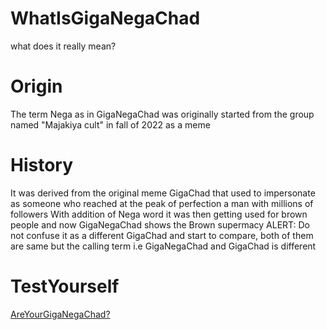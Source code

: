 # WhatIsGigaNegaChad
what does it really mean?

# Origin
The term Nega as in GigaNegaChad was originally started from the group named "Majakiya cult" in fall of 2022 as a meme

# History
It was derived from the original meme GigaChad that used to impersonate as someone who reached at the peak of perfection
a man with millions of followers
With addition of Nega word it was then getting used for brown people and now GigaNegaChad shows the Brown supermacy
ALERT: Do not confuse it as a different GigaChad and start to compare, both of them are same but the calling term i.e GigaNegaChad and GigaChad is different

# TestYourself
[AreYourGigaNegaChad?](https://forms.gle/aMNv24kG4xuJAHs96)
